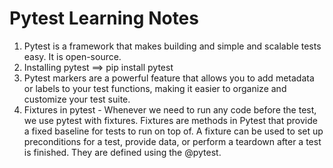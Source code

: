 # Pytest Learning Notes

1. Pytest is a framework that makes building and simple and scalable tests easy. It is open-source. 
2. Installing pytest ==> pip install pytest
3. Pytest markers are a powerful feature that allows you to add metadata or labels to your test functions, making it easier to organize and customize your test suite.
3. Fixtures in pytest - Whenever we need to run any code before the test, we use pytest with fixtures. Fixtures are methods in Pytest that provide a fixed baseline for tests to run on top of. A fixture can be used to set up preconditions for a test, provide data, or perform a teardown after a test is finished. They are defined using the @pytest.